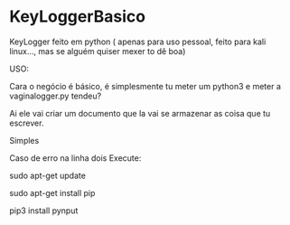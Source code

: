 # KeyLoggerBasico
KeyLogger feito em python ( apenas para uso pessoal, feito para kali linux..., mas se alguém quiser mexer to dê boa)




USO:


Cara o negócio é básico, é simplesmente tu meter um python3 e meter a vaginalogger.py tendeu?


Ai ele vai criar um documento que la vai se armazenar as coisa que tu escrever. 


Simples




Caso de erro na linha dois 
Execute:

sudo apt-get update

sudo apt-get install pip

pip3 install pynput
